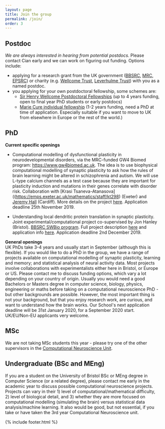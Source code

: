 ```yaml
---
layout: page
title: Join the group
permalink: /join/
order: 3
---
```


## Postdoc
*We are always interested in hearing from potential postdocs*. Please contact Cian early and we can work on figuring out funding. Options include:
- applying for a research grant from the UK government ([BBSRC](https://bbsrc.ukri.org/funding/), [MRC](https://mrc.ukri.org/funding/), [EPSRC](https://epsrc.ukri.org/funding/)) or charity (e.g. [Wellcome Trust](https://wellcome.ac.uk/funding), [Leverhulme Trust](https://www.leverhulme.ac.uk/schemes-at-a-glance)) with you as a named postdoc.
- you applying for your own postdoctoral fellowship, some schemes are:
   - [Sir Henry Wellcome Postdoctoral Fellowships](https://wellcome.ac.uk/funding/schemes/sir-henry-wellcome-postdoctoral-fellowships) (up to 4 years funding, open to final year PhD students or early postdocs)
   - [Marie Cure individual fellowship](https://ec.europa.eu/research/mariecurieactions/actions/individual-fellowships_en) (1-2 years funding, need a PhD at time of application. Especially suitable if you want to move to UK from elsewhere in Europe or the rest of the world.)

## PhD
**Current specific openings**  

- Computational modelling of dysfunctional plasticity in neurodevelopmental disorders, via the MRC-funded GW4 Biomed program: <https://www.gw4biomed.ac.uk>. The idea is to use biophysical computational modelling of synaptic plasticity to ask how the rules of brain learning might be altered in schizophrenia and autism. We will use L-type calcium channels as a test case because they are important for plasticity induction and mutations in their genes correlate with disorder risk. Collaboration with [Krasi Tsaneva-Atanasova]((https://emps.exeter.ac.uk/mathematics/staff/kt298) (Exeter) and [Jeremy Hall](https://www.cardiff.ac.uk/people/view/57718-hall-jeremy) (Cardiff). More details on the project [here](https://www.gw4biomed.ac.uk/wp-content/uploads/sites/9/2019/09/Computational-modelling-of-dysfunctional-synaptic-plasticity-in-neuropsychiatric-disorders.pdf). Application deadline 25th November 2019.

- Understanding local dendritic protein translation in synaptic plasticity. Joint experimental/computational project co-supervised by Jon Hanley (Bristol). [BBSRC SWBio program](https://www.swbio.ac.uk). Full project description [here](https://cpb-eu-w2.wpmucdn.com/blogs.bristol.ac.uk/dist/f/373/files/2019/10/swbio-20-project-42.pdf) and application info [here](https://www.findaphd.com/phds/project/local-control-of-synaptic-protein-synthesis-in-neurons-by-microrna/?p60422). Application deadline 2nd December 2019.

**General openings**  
UK PhDs take 3-4 years and usually start in September (although this is flexible). If you would like to do a PhD in the group, we have a range of projects available on computational modelling of synaptic plasticity, learning and memory; and statistical analysis of neural activity data. Most projects involve collaborations with experimentalists either here in Bristol, or Europe or US. Please contact me to discuss funding options, which vary a lot depending on your country of origin. Usually you would need a good Bachelors or Masters degree in computer science, biology, physics, engineering or maths before taking on a computational neuroscience PhD - but other backgrounds are possible. However, the most important thing is not your background, but that you enjoy research work, are curious, and want to understand how the brain works. Our School's next application deadline will be 31st January 2020, for a September 2020 start. UK/EU/Non-EU applicants very welcome.

## MSc
We are not taking MSc students this year - please try one of the other supervisors in the [Computational Neuroscience Unit](https://bristolcnu.github.io).

## Undergraduate (BSc and MEng)
If you are a student on the University of Bristol BSc or MEng degree in Computer Science (or a related degree), please contact me early in the academic year to discuss possible computational neuroscience projects. Projects can vary in their 1) level of computational/mathematical difficulty, 2) level of biological detail, and 3) whether they are more focused on computational modelling (simulating the brain) versus statistical data analysis/machine learning. It also would be good, but not essential, if you take or have taken the 3rd year Computational Neuroscience unit.

{% include footer.html %}
